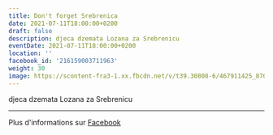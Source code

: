 ```yaml
---
title: Don't forget Srebrenica
date: 2021-07-11T18:00:00+0200
draft: false
description: djeca dzemata Lozana za Srebrenicu
eventDate: 2021-07-11T18:00:00+0200
location: ''
facebook_id: '216159003711963'
weight: 30
image: https://scontent-fra3-1.xx.fbcdn.net/v/t39.30808-6/467911425_8702124949883247_8451066247417132989_n.jpg?_nc_cat=103&ccb=1-7&_nc_sid=9e60e4&_nc_ohc=L6IxCGJAwRUQ7kNvwFhYWD2&_nc_oc=AdkpPQy0tZEbHuuOjsUVKXB6OTnkWioqWkJYwQh65nJopZf2rwEyP4D_M4PTJEAg72A&_nc_zt=23&_nc_ht=scontent-fra3-1.xx&edm=ABTKTjYEAAAA&_nc_gid=qs7j7-Z2iBJU2YhFHpT0AQ&oh=00_AfYWebg5xPIm73lyXvzS_G7wyG7DRfNI9rzw1UfCO-oNmw&oe=68D3CE99
---
```


djeca dzemata Lozana za Srebrenicu

---

Plus d'informations sur [Facebook](https://facebook.com/events/216159003711963)